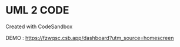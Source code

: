 # UML 2 CODE
Created with CodeSandbox


DEMO : https://fzwqsc.csb.app/dashboard?utm_source=homescreen
